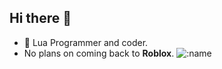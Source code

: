 ## Hi there 👋

- 🦢 Lua Programmer and coder.
- No plans on coming back to **Roblox**.
![:name](https://count.getloli.com/@teeenoob)